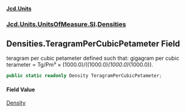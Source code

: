 #### [Jcd.Units](index 'index')
### [Jcd.Units.UnitsOfMeasure.SI](Jcd.Units.UnitsOfMeasure.SI 'Jcd.Units.UnitsOfMeasure.SI').[Densities](Densities 'Jcd.Units.UnitsOfMeasure.SI.Densities')

## Densities.TeragramPerCubicPetameter Field

teragram per cubic petameter defined such that: gigagram per cubic terameter = Tg/Pm³ ×
(1000.0)/((1000.0)*(1000.0)*(1000.0)).

```csharp
public static readonly Density TeragramPerCubicPetameter;
```

#### Field Value
[Density](Density 'Jcd.Units.UnitTypes.Density')